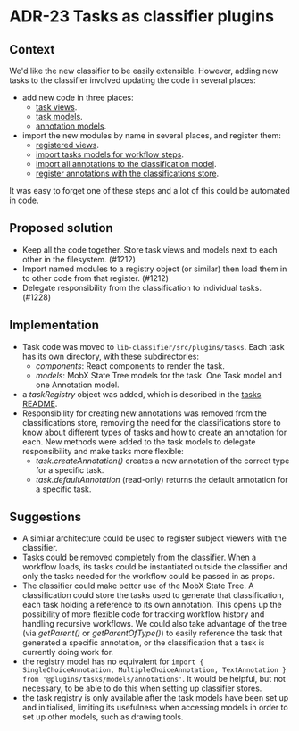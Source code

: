 # ADR-23 Tasks as classifier plugins

## Context
We'd like the new classifier to be easily extensible. However, adding new tasks to the classifier involved updating the code in several places:
- add new code in three places:
  - [task views](https://github.com/zooniverse/front-end-monorepo/blob/2e2ac27a442afc8cfaea6f7735b97ebb511367a8/packages/lib-classifier/src/components/Classifier/components/TaskArea/components/Tasks).
  - [task models](https://github.com/zooniverse/front-end-monorepo/blob/2e2ac27a442afc8cfaea6f7735b97ebb511367a8/packages/lib-classifier/src/store/tasks).
  - [annotation models](https://github.com/zooniverse/front-end-monorepo/blob/2e2ac27a442afc8cfaea6f7735b97ebb511367a8/packages/lib-classifier/src/store/annotations).
- import the new modules by name in several places, and register them:
  - [registered views](https://github.com/zooniverse/front-end-monorepo/blob/2e2ac27a442afc8cfaea6f7735b97ebb511367a8/packages/lib-classifier/src/components/Classifier/components/TaskArea/components/Tasks/helpers/getTaskComponent.js).
  - [import tasks models for workflow steps](https://github.com/zooniverse/front-end-monorepo/blob/2e2ac27a442afc8cfaea6f7735b97ebb511367a8/packages/lib-classifier/src/store/WorkflowStepStore.js#L5-L18).
  - [import all annotations to the classification model](https://github.com/zooniverse/front-end-monorepo/blob/2e2ac27a442afc8cfaea6f7735b97ebb511367a8/packages/lib-classifier/src/store/Classification.js#L3).
  - [register annotations with the classifications store](https://github.com/zooniverse/front-end-monorepo/blob/2e2ac27a442afc8cfaea6f7735b97ebb511367a8/packages/lib-classifier/src/store/ClassificationStore.js#L111-L120).

It was easy to forget one of these steps and a lot of this could be automated in code.

## Proposed solution

- Keep all the code together. Store task views and models next to each other in the filesystem. (#1212)
- Import named modules to a registry object (or similar) then load them in to other code from that register. (#1212)
- Delegate responsibility from the classification to individual tasks. (#1228)

## Implementation

- Task code was moved to `lib-classifier/src/plugins/tasks`. Each task has its own directory, with these subdirectories:
  - _components_: React components to render the task.
  - _models_: MobX State Tree models for the task. One Task model and one Annotation model.
- a _taskRegistry_ object was added, which is described in the [tasks README](https://github.com/zooniverse/front-end-monorepo/blob/master/packages/lib-classifier/src/plugins/tasks/readme.md).
- Responsibility for creating new annotations was removed from the classifications store, removing the need for the classifications store to know about different types of tasks and how to create an annotation for each. New methods were added to the task models to delegate responsibility and make tasks more flexible:
  - _task.createAnnotation()_ creates a new annotation of the correct type for a specific task.
  - _task.defaultAnnotation_ (read-only) returns the default annotation for a specific task.

## Suggestions

- A similar architecture could be used to register subject viewers with the classifier.
- Tasks could be removed completely from the classifier. When a workflow loads, its tasks could be instantiated outside the classifier and only the tasks needed for the workflow could be passed in as props.
- The classifier could make better use of the MobX State Tree. A classification could store the tasks used to generate that classification, each task holding a reference to its own annotation. This opens up the possibility of more flexible code for tracking workflow history and handling recursive workflows. We could also take advantage of the tree (via _getParent()_ or _getParentOfType()_) to easily reference the task that generated a specific annotation, or the classification that a task is currently doing work for.
- the registry model has no equivalent for `import { SingleChoiceAnnotation, MultipleChoiceAnnotation, TextAnnotation } from '@plugins/tasks/models/annotations'`. It would be helpful, but not necessary, to be able to do this when setting up classifier stores.
- the task registry is only available after the task models have been set up and initialised, limiting its usefulness when accessing models in order to set up other models, such as drawing tools.

